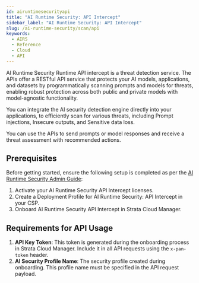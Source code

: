 ```yaml
---
id: airuntimesecurityapi
title: "AI Runtime Security: API Intercept"
sidebar_label: "AI Runtime Security: API Intercept"
slug: /ai-runtime-security/scan/api
keywords:
  - AIRS
  - Reference
  - Cloud
  - API
---
```


AI Runtime Security Runtime API intercept is a threat detection service. The APIs offer a RESTful API service that protects your AI models, applications, and datasets by programmatically scanning prompts and models for threats, enabling robust protection across both public and private models with model-agnostic functionality.

You can integrate the AI security detection engine directly into your applications, to efficiently scan for various threats, including Prompt injections, Insecure outputs, and Sensitive data loss.

You can use the APIs to send prompts or model responses and receive a threat assessment with recommended actions.

## Prerequisites

Before getting started, ensure the following setup is completed as per the [AI Runtime Security Admin Guide](https://docs.paloaltonetworks.com/ai-runtime-security/activation-and-onboarding/activate-your-ai-runtime-security-license):

1. Activate your AI Runtime Security API Intercept licenses.
2. Create a Deployment Profile for AI Runtime Security: API Intercept in your CSP.
3. Onboard AI Runtime Security API Intercept in Strata Cloud Manager.

## Requirements for API Usage

1. **API Key Token**: This token is generated during the onboarding process in Strata Cloud Manager. Include it in all API requests using the `x-pan-token` header.
2. **AI Security Profile Name**: The security profile created during onboarding. This profile name must be specified in the API request payload.
